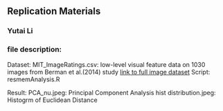 ## Replication Materials
### Yutai Li

### file description:
Dataset:
MIT_ImageRatings.csv: low-level visual feature data on 1030 images from Berman et al.(2014) study
[link to full image dataset](https://github.com/yutaili/Data/tree/main/dataset)
Script:
resmemAnalysis.R

Result:
PCA_nu.jpeg: Principal Component Analysis
hist distribution.jpeg: Histogrm of Euclidean Distance
